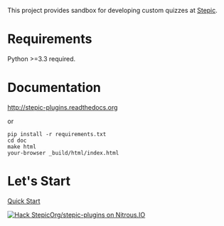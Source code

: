 This project provides sandbox for developing custom quizzes at [Stepic](http://stepic.org).


Requirements
===

Python >=3.3 required.

Documentation
===

http://stepic-plugins.readthedocs.org

or

```
pip install -r requirements.txt
cd doc
make html
your-browser _build/html/index.html
```

Let's Start
===

[Quick Start](http://stepic-plugins.readthedocs.org/en/latest/for_impatient.html)



[![Hack StepicOrg/stepic-plugins on Nitrous.IO](https://d3o0mnbgv6k92a.cloudfront.net/assets/hack-s-v1-7475db0cf93fe5d1e29420c928ebc614.png)](https://www.nitrous.io/hack_button?source=embed&runtime=django&repo=StepicOrg%2Fstepic-plugins&file_to_open=stepic_plugins%2Fquizzes%2Fsimple_choice%2F__init__.py)
